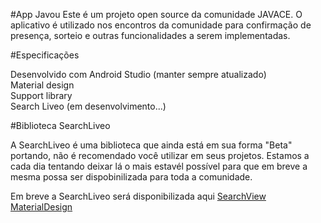 #App Javou
Este é um projeto open source da comunidade JAVACE. O aplicativo é utilizado nos encontros da comunidade para confirmação de presença, sorteio e outras funcionalidades a serem implementadas.

#Especificações

Desenvolvido com Android Studio (manter sempre atualizado)<br>
Material design<br>
Support library<br>
Search Liveo (em desenvolvimento...)

#Biblioteca SearchLiveo

A SearchLiveo é uma biblioteca que ainda está em sua forma "Beta" portando, não é recomendado você utilizar em seus projetos.
Estamos a cada dia tentando deixar lá o mais estavél possível para que em breve a mesma possa ser dispobinilizada para toda a comunidade.<br>

Em breve a SearchLiveo será disponibilizada aqui <a href="https://github.com/rudsonlive/SearchView-MaterialDesign" target="_blank">SearchView MaterialDesign</a>

